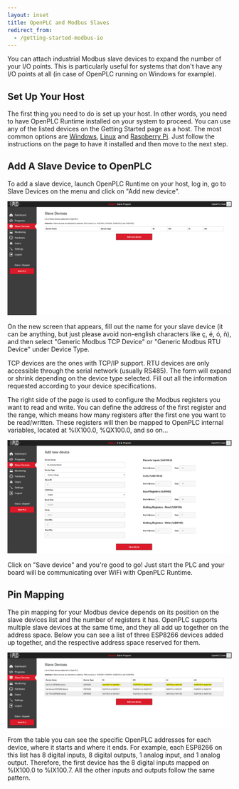 ```yaml
---
layout: inset
title: OpenPLC and Modbus Slaves
redirect_from:
  - /getting-started-modbus-io
---
```


You can attach industrial Modbus slave devices to expand the number of your
I/O points. This is particularly useful for systems that don't have any I/O
points at all (in case of OpenPLC running on Windows for example).

## Set Up Your Host

The first thing you need to do is set up your host. In other words, you need
to have OpenPLC Runtime installed on your system to proceed. You can use any
of the listed devices on the Getting Started page as a host. The most common
options are [Windows](/runtime/windows), [Linux](/runtime/linux) and
[Raspberry Pi](/runtime/raspberry-pi). Just follow the instructions on
the page to have it installed and then move to the next step.

## Add A Slave Device to OpenPLC

To add a slave device, launch OpenPLC Runtime on your host, log in, go to
Slave Devices on the menu and click on "Add new device".

![](/runtime/img/slavedevices.png)

On the new screen that appears, fill out the name for your slave device (it
can be anything, but just please avoid non-english characters like ç, é, ó, ñ),
and then select "Generic Modbus TCP Device" or "Generic Modbus RTU Device"
under Device Type.

TCP devices are the ones with TCP/IP support. RTU devices are only accessible
through the serial network (usually RS485). The form will expand or shrink
depending on the device type selected. Fill out all the information requested
according to your device specifications.

The right side of the page is used to configure the Modbus registers you want
to read and write. You can define the address of the first register and the
range, which means how many registers after the first one you want to be
read/written. These registers will then be mapped to OpenPLC internal
variables, located at %IX100.0, %QX100.0, and so on...

![](/runtime/img/adddevice.png)

Click on "Save device" and you're good to go! Just start the PLC and your
board will be communicating over WiFi with OpenPLC Runtime.

## Pin Mapping

The pin mapping for your Modbus device depends on its position on the slave
devices list and the number of registers it has. OpenPLC supports multiple
slave devices at the same time, and they all add up together on the address
space. Below you can see a list of three ESP8266 devices added up together,
and the respective address space reserved for them.

![](/runtime/img/modbusmapping.png)

From the table you can see the specific OpenPLC addresses for each device,
where it starts and where it ends. For example, each ESP8266 on this list has
8 digital inputs, 8 digital outputs, 1 analog input, and 1 analog output.
Therefore, the first device has the 8 digital inputs mapped on %IX100.0 to
%IX100.7. All the other inputs and outputs follow the same pattern.
